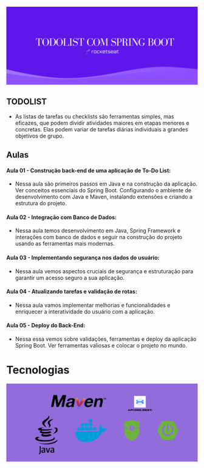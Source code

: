 ![App Screenshot](https://github.com/PedroVazN/Java-Spring-Boot/blob/main/Assets/banner.png?raw=true.png?raw=true)


## TODOLIST
 
- As listas de tarefas ou checklists são ferramentas simples, mas eficazes, que podem dividir atividades maiores em etapas menores e concretas. Elas podem variar de tarefas diárias individuais a grandes objetivos de grupo.

## Aulas

#### Aula 01 - Construção back-end de uma aplicação de To-Do List:

- Nessa aula são primeiros passos em Java e na construção da aplicação. Ver conceitos essenciais do Spring Boot. Configurando o ambiente de desenvolvimento com Java e Maven, instalando extensões e criando a estrutura do projeto.

#### Aula 02 - Integração com Banco de Dados:

- Nessa aula temos desenvolvimento em Java, Spring Framework e interações com banco de dados e seguir na construção do projeto usando as ferramentas mais modernas.


#### Aula 03 - Implementando segurança nos dados do usuário:

-  Nessa aula vemos aspectos cruciais de segurança e estruturação para garantir um acesso seguro a sua aplicação.

#### Aula 04 - Atualizando tarefas e validação de rotas:

- Nessa aula vamos implementar melhorias e funcionalidades e enriquecer a interatividade do usuário com a aplicação.

#### Aula 05 - Deploy do Back-End:
- Nessa essa vemos sobre validações, ferramentas e deploy da aplicação Spring Boot. Ver ferramentas valiosas e colocar o projeto no mundo.

# Tecnologias

![App Screenshot](https://github.com/PedroVazN/Java-Spring-Boot/blob/main/Assets/banner2.png?raw=true)


